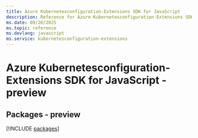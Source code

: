 ```yaml
---
title: Azure Kubernetesconfiguration-Extensions SDK for JavaScript
description: Reference for Azure Kubernetesconfiguration-Extensions SDK for JavaScript
ms.date: 09/26/2025
ms.topic: reference
ms.devlang: javascript
ms.service: kubernetesconfiguration-extensions
---
```

# Azure Kubernetesconfiguration-Extensions SDK for JavaScript - preview
## Packages - preview
[!INCLUDE [packages](kubernetesconfiguration-extensions-index.md)]